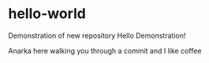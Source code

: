 # hello-world
Demonstration of new repository
Hello Demonstration!

Anarka here walking you through a commit and I like coffee
